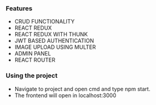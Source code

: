 
### Features

* CRUD FUNCTIONALITY
* REACT REDUX
* REACT REDUX WITH THUNK
* JWT BASED AUTHENTICATION
* IMAGE UPLOAD USING MULTER
* ADMIN PANEL
* REACT ROUTER


### Using the project

- Navigate to project and open cmd and type npm start.
- The frontend will open in localhost:3000
